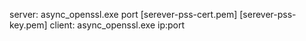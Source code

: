 server:
async_openssl.exe port [serever-pss-cert.pem] [serever-pss-key.pem]
client:
async_openssl.exe ip:port

